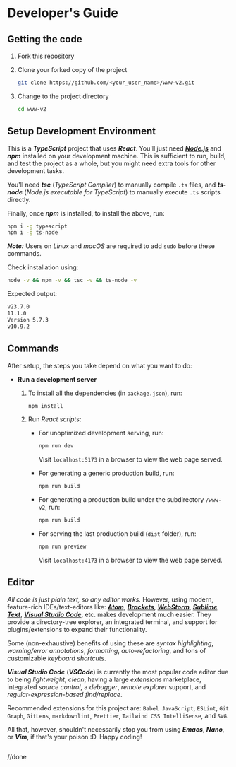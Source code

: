 # Developer's Guide

## Getting the code

1. Fork this repository

2. Clone your forked copy of the project

   ```bash
   git clone https://github.com/<your_user_name>/www-v2.git
   ```

3. Change to the project directory

   ```bash
   cd www-v2
   ```

## Setup Development Environment

This is a **_TypeScript_** project that uses **_React_**. You'll just need
_[**Node.js**](https://nodejs.org/en)_ and **_npm_** installed on your development machine.
This is sufficient to run, build, and test the project as a whole, but you might need extra tools for other development tasks.

You'll need **_tsc_** (_TypeScript Compiler_) to manually compile `.ts` files, and
**_ts-node_** (_Node.js executable for TypeScript_) to manually execute `.ts` scripts directly.

Finally, once **_npm_** is installed, to install the above, run:

```bash
npm i -g typescript
npm i -g ts-node
```

**_Note:_** Users on _Linux_ and _macOS_ are required to add `sudo` before these commands.

Check installation using:

```bash
node -v && npm -v && tsc -v && ts-node -v
```

Expected output:

```bash
v23.7.0
11.1.0
Version 5.7.3
v10.9.2
```

## Commands

After setup, the steps you take depend on what you want to do:

- **Run a development server**
  1. To install all the dependencies (in `package.json`), run:

     ```bash
     npm install
     ```

  2. Run _React scripts_:
     - For unoptimized development serving, run:

       ```bash
       npm run dev
       ```

       Visit `localhost:5173` in a browser to view the web page served.

     - For generating a generic production build, run:

       ```bash
       npm run build
       ```

     - For generating a production build under the subdirectory `/www-v2`, run:

       ```bash
       npm run build
       ```

     - For serving the last production build (`dist` folder), run:

       ```bash
       npm run preview
       ```

       Visit `localhost:4173` in a browser to view the web page served.

## Editor

_All code is just plain text, so any editor works._ However, using modern,
feature-rich IDEs/text-editors like:
[**_Atom_**](https://github.blog/2022-06-08-sunsetting-atom/),
[**_Brackets_**](https://brackets.io),
[**_WebStorm_**](https://www.jetbrains.com/webstorm/),
[**_Sublime Text_**](https://www.sublimetext.com/),
[**_Visual Studio Code_**](https://code.visualstudio.com/), etc. makes development much easier.
They provide a directory-tree explorer,
an integrated terminal, and support for plugins/extensions to expand their functionality.

Some (non-exhaustive) benefits of using these are _syntax highlighting_,
_warning/error annotations_, _formatting_, _auto-refactoring_, and tons of customizable
_keyboard shortcuts_.

**_Visual Studio Code_** (**_VSCode_**) is currently the most popular code editor due
to being _lightweight_, _clean_, having a large _extensions_ marketplace, integrated
_source control_, a _debugger_, _remote explorer_ support, and
_regular-expression-based find/replace_.

Recommended extensions for this project are:
`Babel JavaScript`, `ESLint`, `Git Graph`,
`GitLens`, `markdownlint`, `Prettier`, `Tailwind CSS IntelliSense`, and `SVG`.

All that, however, shouldn't necessarily stop you from using **_Emacs_**, **_Nano_**, or **_Vim_**,
if that's your poison :D. Happy coding!

```

```
//done
